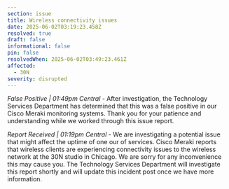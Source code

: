 ```yaml
---
section: issue
title: Wireless connectivity issues
date: 2025-06-02T03:19:23.458Z
resolved: true
draft: false
informational: false
pin: false
resolvedWhen: 2025-06-02T03:49:23.461Z
affected:
  - 30N
severity: disrupted
---
```

*False Positive | 01:49pm Central* - After investigation, the Technology Services Department has determined that this was a false positive in our Cisco Meraki monitoring systems. Thank you for your patience and understanding while we worked through this issue report.

*Report Received | 01:19pm Central* - We are investigating a potential issue that might affect the uptime of one our of services. Cisco Meraki reports that wireless clients are experiencing connectivity issues to the wireless network at the 30N studio in Chicago. We are sorry for any inconvenience this may cause you. The Technology Services Department will investigate this report shortly and will update this incident post once we have more information.